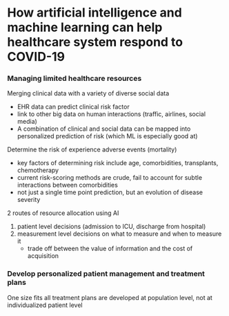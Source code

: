 # How artificial intelligence and machine learning can help healthcare system respond to COVID-19

### Managing limited healthcare resources

Merging clinical data with a variety of diverse social data
* EHR data can predict clinical risk factor
* link to other big data on human interactions (traffic, airlines, social media)
* A combination of clinical and social data can be mapped into personalized prediction of risk (which ML is especially good at)

Determine the risk of experience adverse events (mortality)
* key factors of determining risk include age, comorbidities, transplants, chemotherapy 
* current risk-scoring methods are crude, fail to account for subtle interactions between comorbidities
* not just a single time point prediction, but an evolution of disease severity 

2 routes of resource allocation using AI 
1. patient level decisions (admission to ICU, discharge from hospital)
2. measurement level decisions on what to measure and when to measure it 
	* trade off between the value of information and the cost of acquisition


### Develop personalized patient management and treatment plans
One size fits all treatment plans are developed at population level, not at individualized patient level 

